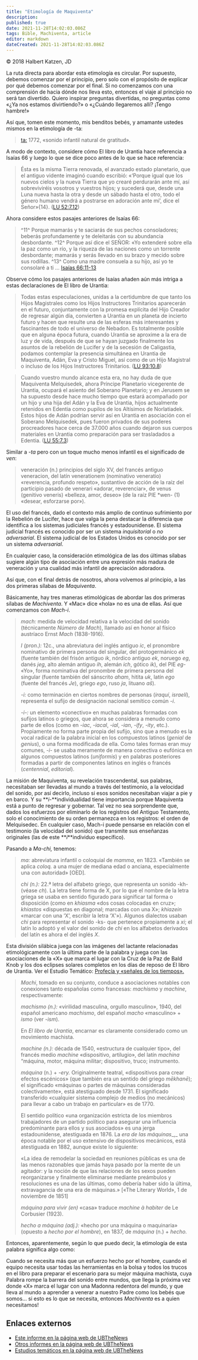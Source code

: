 ```yaml
---
title: "Etimología de Maquiventa"
description: 
published: true
date: 2021-11-28T14:02:03.086Z
tags: Bible, Machiventa, article
editor: markdown
dateCreated: 2021-11-28T14:02:03.086Z
---
```


<p class="v-card v-sheet tema--gris claro aclarar-3 px-2">© 2018 Halbert Katzen, JD</p>

La ruta directa para abordar esta etimología es circular. Por supuesto, debemos comenzar por el principio, pero solo con el propósito de explicar por qué debemos comenzar por el final. Si no comenzamos con una comprensión de hacia dónde nos lleva esto, entonces el viaje al principio no será tan divertido. Quiero inspirar preguntas divertidas, no preguntas como «¿Ya nos estamos divirtiendo?» o «¿Cuándo llegaremos allí? ¡Tengo hambre!»

Así que, tomen este momento, mis benditos bebés, y amamante ustedes mismos en la etimología de -ta:

> [ta:](https://www.etymonline.com/word/ta#etymonline_v_4287) 1772, «sonido infantil natural de gratitud».

A modo de contexto, considere cómo El libro de Urantia hace referencia a Isaías 66 y luego lo que se dice poco antes de lo que se hace referencia:

> Ésta es la misma Tierra renovada, el avanzado estado planetario, que el antiguo vidente imaginó cuando escribió: «‘Porque igual que los nuevos cielos y la nueva Tierra que yo crearé perdurarán ante mí, así sobreviviréis vosotros y vuestros hijos; y sucederá que, desde una Luna nueva hasta la otra y desde un sábado hasta el otro, todo el género humano vendrá a postrarse en adoración ante mí’, dice el Señor»{14}. ([LU 52:7.12](/es/The_Urantia_Book/52#p7_12))

Ahora considere estos pasajes anteriores de Isaías 66:

> ^11^ Porque mamarás y te saciarás de sus pechos consoladores; beberás profundamente y te deleitarás con su abundancia desbordante. ^12^ Porque así dice el SEÑOR: «Yo extenderé sobre ella la paz como un río, y la riqueza de las naciones como un torrente desbordante; mamarás y serás llevado en su brazo y mecido sobre sus rodillas. ^13^ Como una madre consuela a su hijo, así yo te consolaré a ti … [Isaías 66:11-13](/es/Bible/Isaiah/66#v11)

Observe cómo los pasajes anteriores de Isaías añaden aún más intriga a estas declaraciones de El libro de Urantia:

> Todas estas especulaciones, unidas a la certidumbre de que tanto los Hijos Magistrales como los Hijos Instructores Trinitarios aparecerán en el futuro, conjuntamente con la promesa explícita del Hijo Creador de regresar algún día, convierten a Urantia en un planeta de incierto futuro y hacen que resulte una de las esferas más interesantes y fascinantes de todo el universo de Nebadon. Es totalmente posible que en alguna época futura, cuando Urantia se aproxime a la era de luz y de vida, después de que se hayan juzgado finalmente los asuntos de la rebelión de Lucifer y de la secesión de Caligastia, podamos contemplar la presencia simultánea en Urantia de Maquiventa, Adán, Eva y Cristo Miguel, así como de un Hijo Magistral o incluso de los Hijos Instructores Trinitarios. ([LU 93:10.8](/es/The_Urantia_Book/93#p10_8))

> Cuando vuestro mundo alcance esta era, no hay duda de que Maquiventa Melquisedek, ahora Príncipe Planetario vicegerente de Urantia, ocupará el asiento del Soberano Planetario; y en Jerusem se ha supuesto desde hace mucho tiempo que estará acompañado por un hijo y una hija del Adán y la Eva de Urantia, hijos actualmente retenidos en Edentia como pupilos de los Altísimos de Norlatiadek. Estos hijos de Adán podrían servir así en Urantia en asociación con el Soberano Melquisedek, pues fueron privados de sus poderes procreadores hace cerca de 37.000 años cuando dejaron sus cuerpos materiales en Urantia como preparación para ser trasladados a Edentia. ([LU 55:7.3](/es/The_Urantia_Book/55#p7_3))

Similar a _\-ta_ pero con un toque mucho menos infantil es el significado de _ven_:

> veneración (n.) principios del siglo XV, del francés antiguo veneracion, del latín venerationem (nominativo veneratio) «reverencia, profundo respeto», sustantivo de acción de la raíz del participio pasado de venerari «adorar, reverenciar», de venus (genitivo veneris) «belleza, amor, deseo» (de la raíz PIE \*wen- (1) «desear, esforzarse por»).

El uso del francés, dado el contexto más amplio de continuo sufrimiento por la Rebelión de Lucifer, hace que valga la pena destacar la diferencia que identifica a los sistemas judiciales francés y estadounidense. El sistema judicial francés es conocido por ser un sistema _inquisitorial_ o _no adversarial_. El sistema judicial de los Estados Unidos es conocido por ser un sistema _adversarial_.

En cualquier caso, la consideración etimológica de las dos últimas sílabas sugiere algún tipo de asociación entre una expresión más madura de veneración y una cualidad más infantil de apreciación adoradora.

Así que, con el final detrás de nosotros, ahora volvemos al principio, a las dos primeras sílabas de _Maquiventa_.

Básicamente, hay tres maneras etimológicas de abordar las dos primeras sílabas de _Machiventa_. Y «Mac» dice «hola» no es una de ellas. Así que comenzamos con _Mach-i_.

> _mach:_ medida de velocidad relativa a la velocidad del sonido (técnicamente _Número de Mach_), llamado así en honor al físico austríaco Ernst _Mach_ (1838-1916).
> 
> _I (pron.):_ 12c., una abreviatura del inglés antiguo _ic_, el pronombre nominativo de primera persona del singular, del protogermánico _ek_ (fuente también del frisón antiguo _ik_, nórdico antiguo _ek_, noruego _eg_, danés _jeg_, alto alemán antiguo _ih_, alemán _ich_, gótico _ik_), del PIE _eg-_ «Yo», forma nominativa del pronombre de primera persona del singular (fuente también del sánscrito _aham_, hitita _uk_, latín _ego_ (fuente del francés _Je_), griego _ego_, ruso _ja_, lituano _aš_).
> 
> _\-i:_ como terminación en ciertos nombres de personas (_iraquí_, _israelí_), representa el sufijo de designación nacional semítico común _\-i_.
> 
> _\-i-:_ un elemento «conectivo» en muchas palabras formadas con sufijos latinos o griegos, que ahora se considera a menudo como parte de ellos (como en _\-iac_, _\-iacal_, _\-ial_, _\-ian_, _\-ify_, _\-ity_, etc.). Propiamente no forma parte propia del sufijo, sino que a menudo es la vocal radical de la palabra inicial en los compuestos latinos (_genial_ de _genius_), o una forma modificada de ella. Como tales formas eran muy comunes, _\-i-_ se usaba meramente de manera conectiva o eufónica en algunos compuestos latinos (_uniformis_) y en palabras posteriores formadas a partir de componentes latinos en inglés o francés (_centennial_, _editorial_).

La misión de Maquiventa, su revelación trascendental, sus palabras, necesitaban ser llevadas al mundo a través del testimonio, a la velocidad del sonido, por así decirlo, incluso si esos sonidos necesitaban viajar a pie y en barco. Y su **_i-_**individualidad tiene importancia porque Maquiventa está a punto de regresar y gobernar. Tal vez no sea sorprendente que, dados los esfuerzos por eliminarlo de los registros del Antiguo Testamento, solo el conocimiento de su orden permanezca en los registros: el orden de Melquisedec. En cualquier caso, Mach-i puede pensarse en relación con el testimonio (la velocidad del sonido) que transmite sus enseñanzas originales (las de este **_i_**individuo específico).

Pasando a _Ma-chi,_ tenemos:

> _ma:_ abreviatura infantil o coloquial de _mamma_, en 1823. «También se aplica _coloq._ a una mujer de mediana edad o anciana, especialmente una con autoridad» \[OED\].
> 
> _chi (n.):_ 22.ª letra del alfabeto griego, que representa un sonido -kh- (véase _ch_). La letra tiene forma de X, por lo que el nombre de la letra griega se usaba en sentido figurado para significar tal forma o disposición (como en _khiasma_ «dos cosas colocadas en cruz»; _khiastos_ «dispuestas en diagonal; marcadas con una X»; _khiazein_ «marcar con una ‘X’, escribir la letra ‘X'»). Algunos dialectos usaban _chi_ para representar el sonido -ks- que pertenece propiamente a _xi_; el latín lo adoptó y el valor del sonido de _chi_ en los alfabetos derivados del latín es ahora el del inglés _X_.

Esta división silábica juega con las imágenes del lactante relacionadas etimológicamente con la última parte de la palabra y juega con las asociaciones de la «X» que marca el lugar con la Cruz de la Paz de Bald Knob y los dos eclipses solares completos en los días de reposo de El libro de Urantia. Ver el Estudio Temático: [Profecía y «señales de los tiempos».](https://ubannotated.com/main-menu/animated/topical-studies/prophecy-and-signs-of-the-times/)

> _Machi_, tomado en su conjunto, conduce a asociaciones notables con conexiones tanto españolas como francesas: _machismo_ y _machine_, respectivamente:
> 
> _machismo (n.):_ «virilidad masculina, orgullo masculino», 1940, del español americano _machismo_, del español _macho_ «masculino» + _ismo_ (ver _\-ism_).
> 
> En _El libro de Urantia_, encarnar es claramente considerado como un movimiento machista.
> 
> _machine (n.):_ década de 1540, «estructura de cualquier tipo», del francés medio _machine_ «dispositivo, artilugio», del latín _machina_ “máquina, motor, máquina militar; dispositivo, truco; instrumento.
> 
> _máquina_ (n.) + _\-ery._ Originalmente teatral, «dispositivos para crear efectos escénicos» (que también era un sentido del griego _mēkhanē_); el significado «máquinas o partes de máquinas consideradas colectivamente», está atestiguado desde 1731. El significado transferido «cualquier sistema complejo de medios (no mecánicos) para llevar a cabo un trabajo en particular» es de 1770.
> 
> El sentido político «una organización estricta de los miembros trabajadores de un partido político para asegurar una influencia predominante para ellos y sus asociados» es una jerga estadounidense, atestiguada en 1876. La _era de las máquinas__,_ una época notable por el uso extensivo de dispositivos mecánicos, está atestiguada en 1882, aunque existe lo siguiente:
> 
> «La idea de remodelar la sociedad en reuniones públicas es una de las menos razonables que jamás haya pasado por la mente de un agitador: y la noción de que las relaciones de los sexos pueden reorganizarse y finalmente eliminarse mediante preámbulos y resoluciones es una de las últimas, como debería haber sido la última, extravagancia de una era de máquinas.» \[«The Literary World», 1 de noviembre de 1851\]
> 
> _máquina para vivir_ _(en)_ «casa» traduce _machine à habiter_ de Le Corbusier (1923).
> 
> _hecho a máquina (adj.):_ «hecho por una máquina o maquinaria» (opuesto a _hecho por el hombre_), en 1837, de _máquina_ (n.) + _hecho._

Entonces, aparentemente, según lo que puedo decir, la etimología de esta palabra significa algo como:

Cuando se necesita más que un esfuerzo hecho por el hombre, cuando el equipo necesita usar todas las herramientas en la bolsa y todos los trucos en el libro para preparar el escenario para su mejor máquina machista, cuya Palabra rompe la barrera del sonido entre mundos, que llega la próxima vez donde «X» marca el lugar con una Madonna redentora del mundo, y que lleva al mundo a aprender a venerar a nuestro Padre como los bebés que somos… si esto es lo que se necesita, entonces _Machiventa_ es a quien necesitamos!

## Enlaces externos

* [Este informe en la página web de UBTheNews](https://ubannotated.com/main-menu/animated/topical-studies/machiventa-melchizedek/machiventa-etymology/)
* [Otros informes en la página web de UBTheNews](https://ubannotated.com/ubthenews/reports_list/)
* [Estudios temáticos en la página web de UBTheNews](https://ubannotated.com/main-menu/animated/Topical%20Studies/)

<br>

